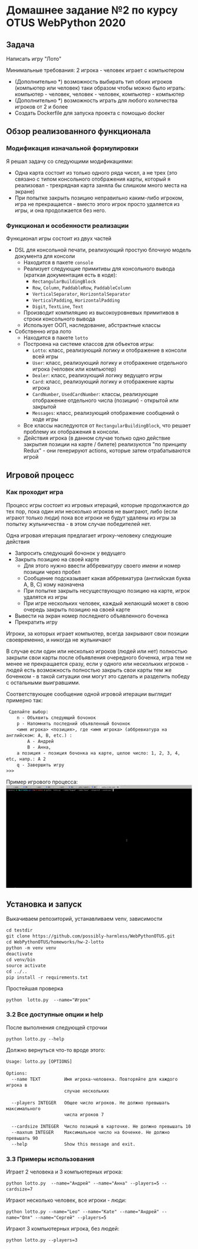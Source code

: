 # Домашнее задание №2 по курсу OTUS WebPython 2020

## Задача

Написать игру "Лото"

Минимальные требования: 2 игрока - человек играет с компьютером
 - (Дополнительно *) возможность выбирать тип обоих игроков (компьютер или человек) таки образом чтобы можно было играть: компьютер - человек, человек - человек, компьютер - компьютер
 - (Дополнительно *) возможность играть для любого количества игроков от 2 и более
 - Создать Dockerfile для запуска проекта с помощью docker

## Обзор реализованного функционала

### Модификация изначальной формулировки

Я решал задачу со следующими модификациями:

 - Одна карта состоит из только одного ряда чисел, а не трех  (это связано с типом консольного 
 отображения карты, который я реализовал - трехрядная карта заняла бы слишком много места 
 на экране)
 - При попытке закрыть позицию неправильно каким-либо игроком, игра не прекращается - вместо
 этого игрок просто удаляется из игры, и она продолжается без него.
 
### Функционал и особенности реализации
 
Функционал игры состоит из двух частей
 
  - DSL для консольной печати, реализующий простую блочную модель документа для консоли
    - Находится в пакете `console`
    - Реализует следующие примитивы для консольного вывода (краткая документация есть в коде):
        - `RectangularBuildingBlock`
        - `Row`, `Column`, `PaddableRow`, `PaddableColumn` 
        - `VerticalSeparator`, `HorizontalSeparator`
        - `VerticalPadding`, `HorizontalPadding`
        - `Digit`, `TextLine`, `Text`
    - Производит компиляцию из высокоуровневых примитивов в строки консольного вывода
    - Использует ООП, наследование, абстрактные классы
  - Собственно игра лото
    - Находится в пакете `lotto`
    - Построена на системе классов для объектов игры:
        - `Lotto`: класс, реализующий логику и отображение в консоли всей игры
        - `User`: класс, реализующий логику и отображение отдельного игрока (человек или компьютер)
        - `Dealer`: класс, реализующий логику ведущего игры
        - `Card`:  класс, реализующий логику и отображение карты игрока
        - `CardNumber`, `UsedCardNumber`: классы, реализующие отображение отдельного числа (позиции) - 
        открытой или закрытой
        - `Messages`: класс, реализующий отображение сообщений о ходе игры
    - Все классы наследуются от `RectangularBuildingBlock`, что  решает проблему 
    их отображения в консоли.
    - Действия игрока (в данном случае только одно действие закрытия позиции на карте / билете)
    реализуются "по принципу Redux" - они генерируют actions, которые затем отрабатываются игрой

## Игровой процесс

### Как проходит игра

Процесс игры состоит из игровых итераций, которые продолжаются до тех пор, пока один или несколько 
игроков не выиграют, либо (если играют только люди) пока все игроки не будут удалены из игры за
попытку жульничества - в этом случае победителей нет.

Одна игровая итерация предлагает игроку-человеку следующие действия
 - Запросить следующий бочонок у ведущего
 - Закрыть позицию на своей карте
    - Для этого нужно ввести аббревиатуру своего имени  и номер позиции через пробел
    - Сообщение подсказывает какая аббревиатура (английская буква A, B, C) кому назначена
    - При попытке закрыть несуществующую позицию на карте, игрок удалятся из игры
    - При игре нескольких человек, каждый желающий может в свою очередь закрыть позицию на своей карте
 - Вывести на экран номер последнего объявленного боченка
 - Прекратить игру
 
 Игроки, за которых играет компьютер, всегда закрывают свои позиции своевременно, и никогда 
 не жульничают
 
 В случае если один или несколько игроков (людей или нет) полностью закрыли свои карты после
 объявления очередного боченка, игра тем не менее не прекращается сразу, если у одного или
 нескольких игроков - людей есть возможность полностью закрыть свои карты тем же боченком -
 в такой ситуации они могут это сделать и разделить победу с остальными выигравшими. 
 
 Соответствующее сообщение одной игровой итерации выглядит примерно так:
 
     Сделайте выбор:
        n - Объявить следующий бочонок
        p - Напомнить последний объявленный бочонок
        <имя игрока> <позиция>, где <имя игрока> (аббревиатура на английском: A, B, etc.) :
            A - Андрей
            B - Анна,
        a позиция - позиция бочонка на карте, целое число: 1, 2, 3, 4, etc, напр.: А 2
        q - Завершить игру
    >>>
    
 Пример игрового процесса:
 ![](Lotto.gif)
 
 
## Установка и запуск
 
Выкачиваем репозиторий, устанавливаем venv, зависимости

    cd testdir
    git clone https://github.com/possibly-harmless/WebPythonOTUS.git
    cd WebPythonOTUS/homeworks/hw-2-lotto
    python -m venv venv
    deactivate
    cd venv/bin
    source activate
    cd ../..
    pip install -r requirements.txt
    
Простейшая проверка

    python  lotto.py  --name="Игрок"
    
### 3.2 Все доступные опции и help    
    
После выполнения следующей строчки 

    python lotto.py --help
    
Должно вернуться что-то вроде этого:  

    Usage: lotto.py [OPTIONS]
    
    Options:
      --name TEXT         Имя игрока-человека. Повторяйте для каждого игрока в
                          случае нескольких
    
      --players INTEGER   Общее число игроков. Не должно превышать максимального
                          числа игроков 7
    
      --cardsize INTEGER  Число позиций в карточке. Не должно превышать 10
      --maxnum INTEGER    Максимальное число на боченке. Не должно превышать 90
      --help              Show this message and exit.     


### 3.3 Примеры использования

Играет 2 человека и 3 компьютерных игрока:

    python lotto.py  --name="Андрей" --name="Анна" --players=5 --cardsize=7

Играют несколько человек, все игроки - люди:

    python lotto.py --name="Leo" --name="Kate" --name="Андрей" --name="Оля" --name="Сергей" --players=5
    
Играют 3 компьютерных игрока, без людей:

    python lotto.py --players=3

